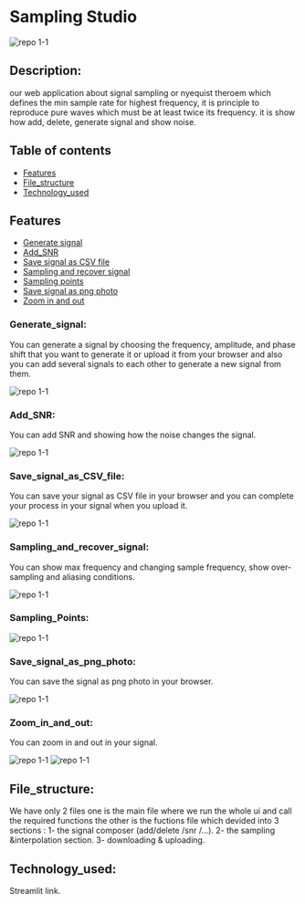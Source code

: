 # Sampling Studio 
![repo 1-1](https://github.com/alaayasser01/DSP_Task1_14/blob/main/photos/home.jpg)
## Description:
our web application about signal sampling or nyequist theroem which defines the min sample rate for highest frequency, it is principle to reproduce pure waves which must be at least twice its frequency. it is show how add, delete, generate signal and show noise.

## Table of contents

* [Features](#features)
* [File_structure](#file_structure)
* [Technology_used](#technology_used)

## Features
* [Generate signal](#generate_signal)
* [Add_SNR](#add_snr)
* [Save signal as CSV file](#save_signal_as_CSV_file)
* [Sampling and recover signal](#sampling_and_recover_signal)
* [Sampling points](#sampling_points)
* [Save signal as png photo](#save_signal_as_png_photo)
* [Zoom in and out](#zoom_in_and_out)

### Generate_signal:
You can generate a signal by choosing the frequency, amplitude, and phase shift that you want to generate it or upload it from your browser and also you can add several signals to each other to generate a new signal from them.

![repo 1-1](https://github.com/alaayasser01/DSP_Task1_14/blob/main/photos/generate.jpg)


### Add_SNR:
You can add SNR and showing how the noise changes the signal.

![repo 1-1](https://github.com/alaayasser01/DSP_Task1_14/blob/main/photos/snr.jpg)


### Save_signal_as_CSV_file:
You can save your signal as CSV file in your browser and you can complete your process in your signal when you upload it.

![repo 1-1](https://github.com/alaayasser01/DSP_Task1_14/blob/main/photos/save.jpg)


### Sampling_and_recover_signal:
You can show max frequency and changing sample frequency, show over-sampling and aliasing conditions.

![repo 1-1]()

### Sampling_Points:
![repo 1-1](https://github.com/alaayasser01/DSP_Task1_14/blob/main/photos/sampling_points.jpg)

### Save_signal_as_png_photo:
You can save the signal as png photo in your browser.

![repo 1-1](https://github.com/alaayasser01/DSP_Task1_14/blob/main/photos/dwonload_png.png)


### Zoom_in_and_out:
You can zoom in and out in your signal.

![repo 1-1](https://github.com/alaayasser01/DSP_Task1_14/blob/main/photos/zoom_in.jpg)
![repo 1-1](https://github.com/alaayasser01/DSP_Task1_14/blob/main/photos/zoom_out.jpg)


## File_structure:
We have only 2 files one is the main file where we run the whole ui and call the required functions 
the other is the fuctions file which devided into 3 sections : 
1- the signal composer (add/delete /snr /...). 
2- the sampling &interpolation section.
3- downloading & uploading.


## Technology_used:
Streamlit link.
